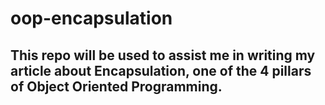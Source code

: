 # oop-encapsulation

## This repo will be used to assist me in writing my article about Encapsulation, one of the 4 pillars of Object Oriented Programming.


